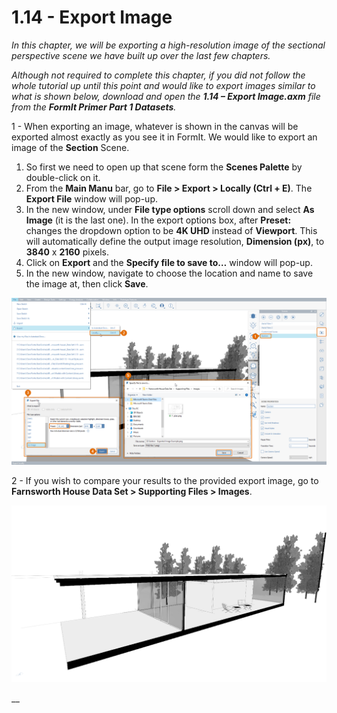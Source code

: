 # 1.14 - Export Image

_In this chapter, we will be exporting a high-resolution image of the sectional perspective scene we have built up over the last few chapters._

_Although not required to complete this chapter, if you did not follow the whole tutorial up until this point and would like to export images similar to what is shown below, download and open the_ _**1.14 – Export Image.axm**_ _file from the_ _**FormIt Primer Part 1 Datasets**._

1 - When exporting an image, whatever is shown in the canvas will be exported almost exactly as you see it in FormIt. We would like to export an image of the **Section** Scene.

1.  So first we need to open up that scene form the **Scenes Palette** by double-click on it.
2. From the **Main Manu** bar, go to **File &gt; Export &gt; Locally \(Ctrl + E\)**. The **Export File** window will pop-up.
3. In the new window, under **File type options** scroll down and select **As Image** \(it is the last one\). In the export options box, after **Preset:** changes the dropdown option to be **4K UHD** instead of **Viewport**. This will automatically define the output image resolution, **Dimension \(px\)**, to **3840** x **2160** pixels.
4. Click on **Export** and the **Specify file to save to…** window will pop-up.
5. In the new window, navigate to choose the location and name to save the image at, then click **Save**.

![](../../.gitbook/assets/0%20%285%29.png)

2 - If you wish to compare your results to the provided export image, go to **Farnsworth House Data Set &gt; Supporting Files &gt; Images**.

![Provided sample export image from the Farnsworth House Data Set.](../../.gitbook/assets/1%20%2811%29.png)

\_\_

